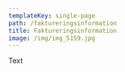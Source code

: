 ```yaml
---
templateKey: single-page
path: /faktureringsinformation
title: Faktureringsinformation
image: /img/img_5159.jpg
---
```

Text

